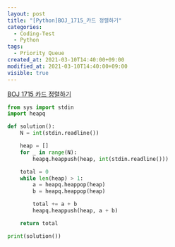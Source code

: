 ```yaml
---
layout: post
title: "[Python]BOJ_1715_카드 정렬하기"
categories:
  - Coding-Test
  - Python
tags:
  - Priority Queue
created_at: 2021-03-10T14:40:00+09:00
modified_at: 2021-03-10T14:40:00+09:00
visible: true
---
```




[BOJ 1715 카드 정렬하기](https://www.acmicpc.net/problem/1715)

```python
from sys import stdin
import heapq

def solution():
    N = int(stdin.readline())

    heap = []
    for _ in range(N):
        heapq.heappush(heap, int(stdin.readline()))

    total = 0
    while len(heap) > 1:
        a = heapq.heappop(heap)
        b = heapq.heappop(heap)

        total += a + b
        heapq.heappush(heap, a + b)

    return total

print(solution())
```
